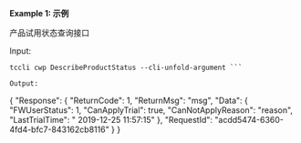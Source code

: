 **Example 1: 示例**

产品试用状态查询接口

Input: 

```
tccli cwp DescribeProductStatus --cli-unfold-argument ```

Output: 
```
{
    "Response": {
        "ReturnCode": 1,
        "ReturnMsg": "msg",
        "Data": {
            "FWUserStatus": 1,
            "CanApplyTrial": true,
            "CanNotApplyReason": "reason",
            "LastTrialTime": " 2019-12-25 11:57:15"
        },
        "RequestId": "acdd5474-6360-4fd4-bfc7-843162cb8116"
    }
}
```

